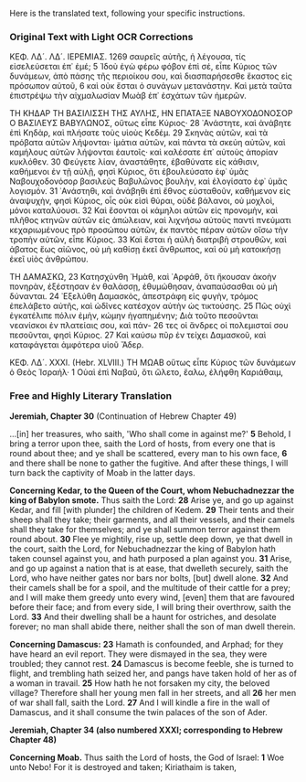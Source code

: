Here is the translated text, following your specific instructions.

### Original Text with Light OCR Corrections

ΚΕΦ. ΛΔ´. ΛΔ´. ΙΕΡΕΜΙΑΣ. 1269
σαυρεῖς αὐτῆς, ἡ λέγουσα, τίς εἰσελεύσεται ἐπ᾿ ἐμέ;
5 Ἰδοὺ ἐγὼ φέρω φόβον ἐπὶ σέ, εἶπε Κύριος τῶν δυνάμεων, ἀπὸ πάσης τῆς
περιοίκου σου, καὶ διασπαρήσεσθε ἕκαστος εἰς πρόσωπον αὑτοῦ,
6 καὶ οὐκ ἔσται ὁ συνάγων μετανάστην. Καὶ μετὰ ταῦτα ἐπιστρέψω τὴν
αἰχμαλωσίαν Μωὰβ ἐπ᾿ ἐσχάτων τῶν ἡμερῶν.

ΤΗ ΚΗΔΑΡ ΤΗ ΒΑΣΙΛΙΣΣΗ ΤΗΣ ΑΥΛΗΣ, ΗΝ ΕΠΑΤΑΞΕ
ΝΑΒΟΥΧΟΔΟΝΟΣΟΡ Ο ΒΑΣΙΛΕΥΣ ΒΑΒΥΛΩΝΟΣ, οὕτως
εἶπε Κύριος·
28 ᾿Ανάστητε, καὶ ἀνάβητε ἐπὶ Κηδὰρ, καὶ πλήσατε τοὺς υἱοὺς Κεδέμ.
29 Σκηνὰς αὐτῶν, καὶ τὰ πρόβατα αὐτῶν λήψονται· ἱμάτια αὐτῶν, καὶ πάντα
τὰ σκεύη αὐτῶν, καὶ καμήλους αὐτῶν λήψονται ἑαυτοῖς· καὶ καλέσατε
ἐπ᾿ αὐτοὺς ἀπορίαν κυκλόθεν.
30 Φεύγετε λίαν, ἀναστάθητε, ἐβαθύνατε εἰς κάθισιν, καθήμενοι ἐν τῇ
αὐλῇ, φησὶ Κύριος, ὅτι ἐβουλεύσατο ἐφ᾿ ὑμᾶς Ναβουχοδονόσορ βασιλεὺς
Βαβυλῶνος βουλὴν, καὶ ἐλογίσατο ἐφ᾿ ὑμᾶς λογισμόν.
31 ᾿Ανάστηθι, καὶ ἀνάβηθι ἐπὶ ἔθνος εὐσταθοῦν, καθήμενον εἰς ἀναψυχὴν,
φησὶ Κύριος, οἷς οὐκ εἰσὶ θύραι, οὐδὲ βάλανοι, οὐ μοχλοὶ, μόνοι καταλύουσι.
32 Καὶ ἔσονται οἱ κάμηλοι αὐτῶν εἰς προνομὴν, καὶ πλῆθος κτηνῶν αὐτῶν
εἰς ἀπώλειαν, καὶ λιχνήσω αὐτοὺς παντὶ πνεύματι κεχαριωμένους πρὸ
προσώπου αὐτῶν, ἐκ παντὸς πέραν αὐτῶν οἴσω τὴν τροπὴν αὐτῶν, εἶπε Κύριος.
33 Καὶ ἔσται ἡ αὐλὴ διατριβὴ στρουθῶν, καὶ ἀβατος ἕως αἰῶνος, οὐ μὴ
καθίσῃ ἐκεῖ ἄνθρωπος, καὶ οὐ μὴ κατοικήσῃ ἐκεῖ υἱὸς ἀνθρώπου.

ΤΗ ΔΑΜΑΣΚΩ,
23 Κατησχύνθη ῾Ημὰθ, καὶ ᾿Αρφάθ, ὅτι ἤκουσαν ἀκοὴν πονηρὰν, ἐξέστησαν
ἐν θαλάσσῃ, ἐθυμώθησαν, ἀναπαύσασθαι οὐ μὴ δύνανται.
24 ᾿Εξελύθη Δαμασκὸς, ἀπεστράφη εἰς φυγὴν, τρόμος ἐπελάβετο αὐτῆς, καὶ
ὠδῖνες κατέσχον αὐτὴν ὡς τικτούσης.
25 Πῶς οὐχὶ ἐγκατέλιπε πόλιν ἐμὴν, κώμην ἠγαπημένην; Διὰ τοῦτο
πεσοῦνται νεανίσκοι ἐν πλατείαις σου, καὶ πάν-
26 τες οἱ ἄνδρες οἱ πολεμισταί σου πεσοῦνται, φησὶ Κύριος.
27 Καὶ καύσω πῦρ ἐν τείχει Δαμασκοῦ, καὶ καταφάγεται ἀμφότερα υἱοῦ Ἄδερ.

ΚΕΦ. ΛΔ´. XXXI.
(Hebr. XLVIII.)
ΤΗ ΜΩΑΒ οὕτως εἶπε Κύριος τῶν δυνάμεων ὁ Θεὸς Ἰσραήλ·
1 Οὐαὶ ἐπὶ Ναβαῦ, ὅτι ὤλετο, ἔαλω, ἐλήφθη Καριάθαιμ,

### Free and Highly Literary Translation

**Jeremiah, Chapter 30**
(Continuation of Hebrew Chapter 49)

...[in] her treasures, who saith, 'Who shall come in against me?'
**5** Behold, I bring a terror upon thee, saith the Lord of hosts, from every one that is round about thee; and ye shall be scattered, every man to his own face,
**6** and there shall be none to gather the fugitive. And after these things, I will turn back the captivity of Moab in the latter days.

**Concerning Kedar, to the Queen of the Court, whom Nebuchadnezzar the king of Babylon smote.**
Thus saith the Lord:
**28** Arise ye, and go up against Kedar, and fill [with plunder] the children of Kedem.
**29** Their tents and their sheep shall they take; their garments, and all their vessels, and their camels shall they take for themselves; and ye shall summon terror against them round about.
**30** Flee ye mightily, rise up, settle deep down, ye that dwell in the court, saith the Lord, for Nebuchadnezzar the king of Babylon hath taken counsel against you, and hath purposed a plan against you.
**31** Arise, and go up against a nation that is at ease, that dwelleth securely, saith the Lord, who have neither gates nor bars nor bolts, [but] dwell alone.
**32** And their camels shall be for a spoil, and the multitude of their cattle for a prey; and I will make them greedy unto every wind, [even] them that are favoured before their face; and from every side, I will bring their overthrow, saith the Lord.
**33** And their dwelling shall be a haunt for ostriches, and desolate forever; no man shall abide there, neither shall the son of man dwell therein.

**Concerning Damascus:**
**23** Hamath is confounded, and Arphad; for they have heard an evil report. They were dismayed in the sea, they were troubled; they cannot rest.
**24** Damascus is become feeble, she is turned to flight, and trembling hath seized her, and pangs have taken hold of her as of a woman in travail.
**25** How hath he not forsaken my city, the beloved village? Therefore shall her young men fall in her streets, and all
**26** her men of war shall fall, saith the Lord.
**27** And I will kindle a fire in the wall of Damascus, and it shall consume the twin palaces of the son of Ader.

**Jeremiah, Chapter 34 (also numbered XXXI; corresponding to Hebrew Chapter 48)**

**Concerning Moab.**
Thus saith the Lord of hosts, the God of Israel:
**1** Woe unto Nebo! For it is destroyed and taken; Kiriathaim is taken,